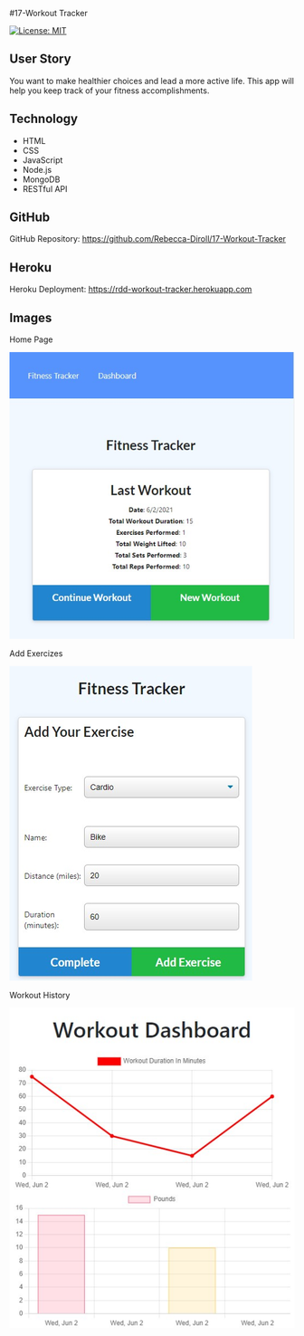 #17-Workout Tracker

[![License: MIT](https://img.shields.io/badge/License-MIT-yellow.svg)](https://opensource.org/licenses/MIT)

## User Story
You want to make healthier choices and lead a more active life. This app will help you keep track of your fitness accomplishments.

## Technology
- HTML
- CSS
- JavaScript
- Node.js
- MongoDB
- RESTful API

## GitHub
GitHub Repository: https://github.com/Rebecca-Diroll/17-Workout-Tracker

## Heroku
Heroku Deployment: https://rdd-workout-tracker.herokuapp.com

## Images
Home Page

![image](/assets/1-Home.jpg)

Add Exercizes

![image](/assets/2-Add-Exercise.jpg)

Workout History

![image](/assets/3-Workout-History.jpg)